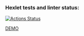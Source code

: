 ### Hexlet tests and linter status:
[![Actions Status](https://github.com/karamba-x/python-project-83/actions/workflows/hexlet-check.yml/badge.svg)](https://github.com/karamba-x/python-project-83/actions)

[DEMO](https://python-project-83-gild.onrender.com)
